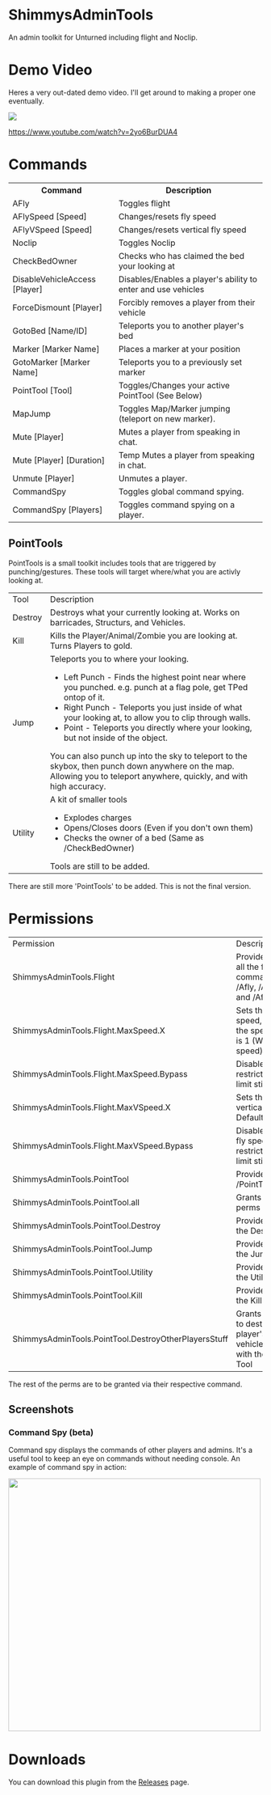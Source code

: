 # ShimmysAdminTools
An admin toolkit for Unturned including flight and Noclip.

# Demo Video
Heres a very out-dated demo video. I'll get around to making a proper one eventually.

<a href="https://www.youtube.com/watch?v=2yo6BurDUA4">
<img src="https://i.ibb.co/L1RJdz3/Flight.jpg"/>
</a>

https://www.youtube.com/watch?v=2yo6BurDUA4

# Commands
<table>
    <tr>
        <th>Command</th>
        <th>Description</th>
    </tr>
    <tr>
        <td>AFly</td>
        <td>Toggles flight</td>
    </tr>
    <tr>
        <td>AFlySpeed [Speed]</td>
        <td>Changes/resets fly speed</td>
    </tr>
    <tr>
        <td>AFlyVSpeed [Speed]</td>
        <td>Changes/resets vertical fly speed</td>
    </tr>
    <tr>
        <td>Noclip</td>
        <td>Toggles Noclip</td>
    </tr>
    <tr>
        <td>CheckBedOwner</td>
        <td>Checks who has claimed the bed your looking at</td>
    </tr>
    <tr>
        <td>DisableVehicleAccess [Player]</td>
        <td>Disables/Enables a player's ability to enter and use vehicles</td>
    </tr>
    <tr>
        <td>ForceDismount [Player]</td>
        <td>Forcibly removes a player from their vehicle</td>
    </tr>
    <tr>
        <td>GotoBed [Name/ID]</td>
        <td>Teleports you to another player's bed</td>
    </tr>
    </tr>
    <tr>
        <td>Marker [Marker Name]</td>
        <td>Places a marker at your position</td>
    </tr>
    </tr>
    <tr>
        <td>GotoMarker [Marker Name]</td>
        <td>Teleports you to a previously set marker</td>
    </tr>
    </tr>
    <tr>
        <td>PointTool [Tool]</td>
        <td>Toggles/Changes your active PointTool (See Below)</td>
    </tr>
    <tr>
        <td>MapJump</td>
        <td>Toggles Map/Marker jumping (teleport on new marker).</td>
    </tr>
    <tr>
        <td>Mute [Player]</td>
        <td>Mutes a player from speaking in chat.</td>
    </tr>
    <tr>
        <td>Mute [Player] [Duration]</td>
        <td>Temp Mutes a player from speaking in chat.</td>
    </tr>
        <tr>
        <td>Unmute [Player]</td>
        <td>Unmutes a player.</td>
    </tr>
     <tr>
        <td>CommandSpy</td>
        <td>Toggles global command spying.</td>
    </tr>
     <tr>
        <td>CommandSpy [Players]</td>
        <td>Toggles command spying on a player.</td>
    </tr>
</table>

## PointTools
PointTools is a small toolkit includes tools that are triggered by punching/gestures. These tools will target where/what you are activly looking at.

<table>
    <tr>
        <td>Tool</td>
        <td>Description</td>
    </tr>
    <tr>
        <td>Destroy</td>
        <td>Destroys what your currently looking at. Works on barricades, Structurs, and Vehicles.</td>
    </tr>
    <tr>
        <td>Kill</td>
        <td>Kills the Player/Animal/Zombie you are looking at. Turns Players to gold.</td>
    </tr>
    <tr>
        <td>Jump</td>
        <td>Teleports you to where your looking.<br>
            <ul>
                <li>Left Punch - Finds the highest point near where you punched. e.g. punch at a flag pole, get TPed ontop of it.</li>
                <li>Right Punch - Teleports you just inside of what your looking at, to allow you to clip through walls.</v>
                <li>Point - Teleports you directly where your looking, but not inside of the object.</li>
                </ul>
            You can also punch up into the sky to teleport to the skybox, then punch down anywhere on the map. Allowing you to teleport anywhere, quickly, and with high accuracy.
        </td>
    </tr>
    <tr>
        <td>Utility</td>
        <td>A kit of smaller tools<br>
            <ul>
                <li>Explodes charges</li>
                <li>Opens/Closes doors (Even if you don't own them)</li>
                <li>Checks the owner of a bed (Same as /CheckBedOwner)</li>
            </ul>
        Tools are still to be added.
    </tr>
</table>

There are still more 'PointTools' to be added. This is not the final version.

# Permissions


<table>
    <tr>
        <td>Permission</td>
        <td>Description</td>
    </tr>
    <tr>
        <td>ShimmysAdminTools.Flight</td>
        <td>Provides access to all the flight commands, incl. /Afly, /AflySpeed, and /AflyVSpeed</td>
    </tr>
    <tr>
        <td>ShimmysAdminTools.Flight.MaxSpeed.X</td>
        <td>Sets the max fly speed, where X is the speed. Default is 1 (Walk/Run speed)</td>
    </tr>
    <tr>
        <td>ShimmysAdminTools.Flight.MaxSpeed.Bypass</td>
        <td>Disables fly speed restriction (global limit still applies)</td>
    </tr>
    <tr>
        <td>ShimmysAdminTools.Flight.MaxVSpeed.X</td>
        <td>Sets the max vertical fly speedd. Default is 1</td>
    </tr>
    <tr>
        <td>ShimmysAdminTools.Flight.MaxVSpeed.Bypass</td>
        <td>Disables vertical fly speed restriction (global limit still applies)</td>
    </tr>
    <tr>
        <td>ShimmysAdminTools.PointTool</td>
        <td>Provides access to /PointTool</td>
    </tr>
    <tr>
        <td>ShimmysAdminTools.PointTool.all</td>
        <td>Grants all PointTool perms</td>
    </tr>
    <tr>
        <td>ShimmysAdminTools.PointTool.Destroy</td>
        <td>Provides access to the Destroy tool</td>
    </tr>
    <tr>
        <td>ShimmysAdminTools.PointTool.Jump</td>
        <td>Provides access to the Jump tool</td>
    </tr>
    <tr>
        <td>ShimmysAdminTools.PointTool.Utility</td>
        <td>Provides access to the Utility tool</td>
    </tr>
    <tr>
        <td>ShimmysAdminTools.PointTool.Kill</td>
        <td>Provides access to the Kill tool</td>
    </tr>
    <tr>
        <td>ShimmysAdminTools.PointTool.DestroyOtherPlayersStuff</td>
        <td>Grants permission to destroy other player's vehicles/buildables with the Destoy Tool</td>
    </tr>
</table>
The rest of the perms are to be granted via their respective command.

## Screenshots

### Command Spy (beta)
Command spy displays the commands of other players and admins. It's a useful tool to keep an eye on commands without needing console.
An example of command spy in action:

<img src="https://cdn.discordapp.com/attachments/658867220314587162/735449754862878770/unknown.png" width="500px">

# Downloads
You can download this plugin from the <a href="https://github.com/ShimmyMySherbet/ShimmysAdminTools/releases/">Releases</a> page.
